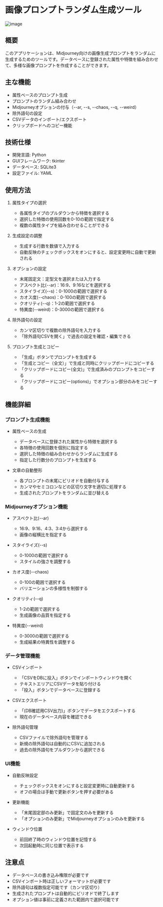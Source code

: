 # 画像プロンプトランダム生成ツール

![image](https://github.com/user-attachments/assets/ab9d4136-7a42-4a38-83fa-436622a536b2)

## 概要
このアプリケーションは、Midjourney向けの画像生成プロンプトをランダムに生成するためのツールです。データベースに登録された属性や特徴を組み合わせて、多様な画像プロンプトを作成することができます。

## 主な機能
- 属性ベースのプロンプト生成
- プロンプトのランダム組み合わせ
- Midjourneyオプションの付与（--ar, --s, --chaos, --q, --weird）
- 除外語句の設定
- CSVデータのインポート/エクスポート
- クリップボードへのコピー機能

## 技術仕様
- 開発言語: Python
- GUIフレームワーク: tkinter
- データベース: SQLite3
- 設定ファイル: YAML

## 使用方法
1. 属性タイプの選択
   - 各属性タイプのプルダウンから特徴を選択する
   - 選択した特徴の使用回数を0-10の範囲で指定する
   - 複数の属性タイプを組み合わせることができる

2. 生成設定の調整
   - 生成する行数を数値で入力する
   - 自動反映のチェックボックスをオンにすると、設定変更時に自動で更新される

3. オプションの設定
   - 末尾固定文：定型文を選択または入力する
   - アスペクト比(--ar)：16:9、9:16などを選択する
   - スタイライズ(--s)：0-1000の範囲で選択する
   - カオス度(--chaos)：0-100の範囲で選択する
   - クオリティ(--q)：1-2の範囲で選択する
   - 特異度(--weird)：0-3000の範囲で選択する

4. 除外語句の設定
   - カンマ区切りで複数の除外語句を入力する
   - 「除外語句CSVを開く」で過去の設定を確認・編集できる

5. プロンプト生成とコピー
   - 「生成」ボタンでプロンプトを生成する
   - 「生成とコピー（全文）」で生成と同時にクリップボードにコピーする
   - 「クリップボードにコピー(全文)」で生成済みのプロンプトをコピーする
   - 「クリップボードにコピー(options)」でオプション部分のみをコピーする

## 機能詳細
### プロンプト生成機能
- 属性ベースの生成
  - データベースに登録された属性から特徴を選択する
  - 各特徴の使用回数を個別に指定する
  - 選択した特徴の組み合わせからランダムに生成する
  - 指定した行数分のプロンプトを生成する

- 文章の自動整形
  - 各プロンプトの末尾にピリオドを自動付与する
  - カンマやセミコロンなどの区切り文字を適切に処理する
  - 生成されたプロンプトをランダムに並び替える

### Midjourneyオプション機能
- アスペクト比(--ar)
  - 16:9、9:16、4:3、3:4から選択する
  - 画像の縦横比を指定する

- スタイライズ(--s)
  - 0-1000の範囲で選択する
  - スタイルの強さを調整する

- カオス度(--chaos)
  - 0-100の範囲で選択する
  - バリエーションの多様性を制御する

- クオリティ(--q)
  - 1-2の範囲で選択する
  - 生成画像の品質を指定する

- 特異度(--weird)
  - 0-3000の範囲で選択する
  - 生成結果の特異性を調整する

### データ管理機能
- CSVインポート
  - 「CSVをDBに投入」ボタンでインポートウィンドウを開く
  - テキストエリアにCSVデータを貼り付ける
  - 「投入」ボタンでデータベースに登録する

- CSVエクスポート
  - 「(DB確認用CSV出力)」ボタンでデータをエクスポートする
  - 現在のデータベース内容を確認できる

- 除外語句管理
  - CSVファイルで除外語句を管理する
  - 新規の除外語句は自動的にCSVに追加される
  - 過去の除外語句をプルダウンから選択できる

### UI機能
- 自動反映設定
  - チェックボックスをオンにすると設定変更時に自動更新する
  - オフの場合は手動で更新ボタンを押す必要がある

- 更新機能
  - 「末尾固定部のみ更新」で固定文のみを更新する
  - 「オプションのみ更新」でMidjourneyオプションのみを更新する

- ウィンドウ位置
  - 前回終了時のウィンドウ位置を記憶する
  - 次回起動時に同じ位置で表示する

## 注意点
- データベースの書き込み権限が必要です
- CSVインポート時は正しいフォーマットが必要です
- 除外語句は複数指定可能です（カンマ区切り）
- 生成されたプロンプトは自動的にピリオドで終了します
- オプション値は事前に定義された範囲内で選択可能です
